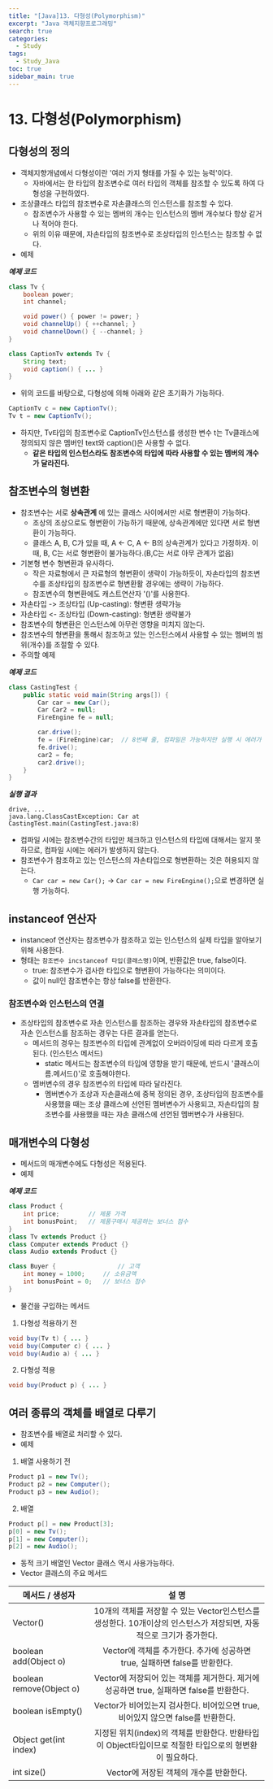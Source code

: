 ```yaml
---
title: "[Java]13. 다형성(Polymorphism)"
excerpt: "Java 객체지향프로그래밍"
search: true
categories:
  - Study
tags:
  - Study_Java
toc: true
sidebar_main: true
---
```


# 13. 다형성(Polymorphism)

## 다형성의 정의
- 객체지향개념에서 다형성이란 '여러 가지 형태를 가질 수 있는 능력'이다.
	- 자바에서는 한 타입의 참조변수로 여러 타입의 객체를 참조할 수 있도록 하여 다형성을 구현하였다.
- 조상클래스 타입의 참조변수로 자손클래스의 인스턴스를 참조할 수 있다.
	- 참조변수가 사용할 수 있는 멤버의 개수는 인스턴스의 멤버 개수보다 항상 같거나 적어야 한다.
	- 위의 이유 때문에, 자손타입의 참조변수로 조상타입의 인스턴스는 참조할 수 없다.
- 예제

___예제 코드___

```java
class Tv {
	boolean power;
	int channel;

	void power() { power != power; }
	void channelUp() { ++channel; }
	void channelDown() { --channel; }
}

class CaptionTv extends Tv {
	String text;
	void caption() { ... }
}
```

- 위의 코드를 바탕으로, 다형성에 의해 아래와 같은 초기화가 가능하다.

```java
CaptionTv c = new CaptionTv();
Tv t = new CaptionTv();
```

- 하지만, Tv타입의 참조변수로 CaptionTv인스턴스를 생성한 변수 t는 Tv클래스에 정의되지 않은 멤버인 text와 caption()은 사용할 수 없다.
	- **같은 타입의 인스턴스라도 참조변수의 타입에 따라 사용할 수 있는 멤버의 개수가 달라진다.**

## 참조변수의 형변환
- 참조변수는 서로 **상속관계** 에 있는 클래스 사이에서만 서로 형변환이 가능하다.
	- 조상의 조상으로도 형변환이 가능하기 때문에, 상속관계에만 있다면 서로 형변환이 가능하다.
	- 클래스 A, B, C가 있을 때, A <- C, A <- B의 상속관계가 있다고 가정하자. 이 때, B, C는 서로 형변환이 불가능하다.(B,C는 서로 아무 관계가 없음)
- 기본형 변수 형변환과 유사하다.
	- 작은 자료형에서 큰 자료형의 형변환이 생략이 가능하듯이, 자손타입의 참조변수를 조상타입의 참조변수로 형변환활 경우에는 생략이 가능하다.
	- 참조변수의 형변환에도 캐스트연산자 '()'를 사용한다.
- 자손타입 -> 조상타입 (Up-casting): 형변환 생략가능
- 자손타입 <- 조상타입 (Down-casting): 형변환 생략불가
- 참조변수의 형변환은 인스턴스에 아무런 영향을 미치지 않는다.
- 참조변수의 형변환을 통해서 참조하고 있는 인스턴스에서 사용할 수 있는 멤버의 범위(개수)를 조절할 수 있다.
- 주의할 예제

___예제 코드___

```java
class CastingTest {
	public static void main(String args[]) {
		Car car = new Car();
		Car Car2 = null;
		FireEngine fe = null;

		car.drive();
		fe = (FireEngine)car;  // 8번째 줄, 컴파일은 가능하지만 실행 시 에러가 발생한다.
		fe.drive();
		car2 = fe;
		car2.drive();
	}
}
```

___실행 결과___

```
drive, ...
java.lang.ClassCastException: Car at CastingTest.main(CastingTest.java:8)
```

- 컴파일 시에는 참조변수간의 타입만 체크하고 인스턴스의 타입에 대해서는 알지 못하므로, 컴파일 시에는 에러가 발생하지 않는다.
- 참조변수가 참조하고 있는 인스턴스의 자손타입으로 형변환하는 것은 허용되지 않는다.
	- ```Car car = new Car();``` -> ```Car car = new FireEngine();```으로 변경하면 실행 가능하다.

## instanceof 연산자
- instanceof 연산자는 참조변수가 참조하고 있는 인스턴스의 실제 타입을 알아보기 위해 사용한다.
- 형태는 ```참조변수 incstanceof 타입(클래스명)```이며, 반환값은 true, false이다.
	- true: 참조변수가 검사한 타입으로 형변환이 가능하다는 의미이다.
	- 값이 null인 참조변수는 항상 false를 반환한다.

### 참조변수와 인스턴스의 연결
- 조상타입의 참조변수로 자손 인스턴스를 참조하는 경우와 자손타입의 참조변수로 자손 인스턴스를 참조하는 경우는 다른 결과를 얻는다.
	- 메서드의 경우는 참조변수의 타입에 관계없이 오버라이딩에 따라 다르게 호출된다. (인스턴스 메서드)
		- static 메서드는 참조변수의 타입에 영향을 받기 때문에, 반드시 '클래스이름.메서드()'로 호출해야한다.
	- 멤버변수의 경우 참조변수의 타입에 따라 달라진다.
		- 멤버변수가 조상과 자손클래스에 중복 정의된 경우, 조상타입의 참조변수를 사용했을 때는 조상 클래스에 선언된 멤버변수가 사용되고, 자손타입의 참조변수를 사용했을 때는 자손 클래스에 선언된 멤버변수가 사용된다.

## 매개변수의 다형성
- 메서드의 매개변수에도 다형성은 적용된다.
- 예제

___예제 코드___

```java
class Product {
	int price;        // 제품 가격
	int bonusPoint;   // 제품구매시 제공하는 보너스 점수
}
class Tv extends Product {}
class Computer extends Product {}
class Audio extends Product {}

class Buyer {                 // 고객
	int money = 1000;     // 소유금액
	int bonusPoint = 0;   // 보너스 점수
}
```

- 물건을 구입하는 메서드
1. 다형성 적용하기 전

```java
void buy(Tv t) { ... }
void buy(Computer c) { ... }
void buy(Audio a) { ... }
```

2.  다형성 적용

```java
void buy(Product p) { ... }
```

## 여러 종류의 객체를 배열로 다루기
- 참조변수를 배열로 처리할 수 있다.
- 예제
1. 배열 사용하기 전

```java
Product p1 = new Tv();
Product p2 = new Computer();
Product p3 = new Audio();
```

2. 배열

```java
Product p[] = new Product[3];
p[0] = new Tv();
p[1] = new Computer();
p[2] = new Audio();
```

- 동적 크기 배열인 Vector 클래스 역시 사용가능하다.
- Vector 클래스의 주요 메서드

| 메서드 / 생성자          |                                                        설 명                                                        |
|--------------------------|:-------------------------------------------------------------------------------------------------------------------:|
| Vector()                 | 10개의 객체를 저장할 수 있는 Vector인스턴스를 생성한다. 10개이상의 인스턴스가 저장되면, 자동적으로 크기가 증가한다. |
| boolean add(Object o)    |                      Vector에 객체를 추가한다. 추가에 성공하면 true, 실패하면 false를 반환한다.                     |
| boolean remove(Object o) |               Vector에 저장되어 있는 객체를 제거한다. 제거에 성공하면 true, 실패하면 false를 반환한다.              |
| boolean isEmpty()        |                   Vector가 비어있는지 검사한다. 비어있으면 true, 비어있지 않으면 false를 반환한다.                  |
| Object get(int index)    |        지정된 위치(index)의 객체를 반환한다. 반환타입이 Object타입이므로 적절한 타입으로의 형변환이 필요하다.       |
| int size()               |                                       Vector에 저장된 객체의 개수를 반환한다.                                       |
